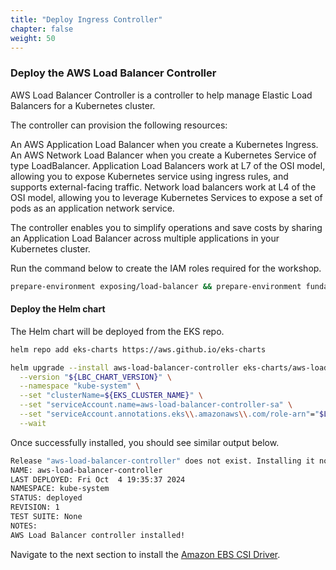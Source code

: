 ```yaml
---
title: "Deploy Ingress Controller"
chapter: false
weight: 50
---
```


### Deploy the AWS Load Balancer Controller

AWS Load Balancer Controller is a controller to help manage Elastic Load Balancers for a Kubernetes cluster.

The controller can provision the following resources:

An AWS Application Load Balancer when you create a Kubernetes Ingress.
An AWS Network Load Balancer when you create a Kubernetes Service of type LoadBalancer.
Application Load Balancers work at L7 of the OSI model, allowing you to expose Kubernetes service using ingress rules, and supports external-facing traffic. Network load balancers work at L4 of the OSI model, allowing you to leverage Kubernetes Services to expose a set of pods as an application network service.

The controller enables you to simplify operations and save costs by sharing an Application Load Balancer across multiple applications in your Kubernetes cluster.

Run the command below to create the IAM roles required for the workshop.

```sh
prepare-environment exposing/load-balancer && prepare-environment fundamentals/storage/ebs
```


#### Deploy the Helm chart

The Helm chart will be deployed from the EKS repo.

```bash
helm repo add eks-charts https://aws.github.io/eks-charts

helm upgrade --install aws-load-balancer-controller eks-charts/aws-load-balancer-controller \
  --version "${LBC_CHART_VERSION}" \
  --namespace "kube-system" \
  --set "clusterName=${EKS_CLUSTER_NAME}" \
  --set "serviceAccount.name=aws-load-balancer-controller-sa" \
  --set "serviceAccount.annotations.eks\\.amazonaws\\.com/role-arn"="$LBC_ROLE_ARN" \
  --wait
```

Once successfully installed, you should see similar output below.

```bash
Release "aws-load-balancer-controller" does not exist. Installing it now.
NAME: aws-load-balancer-controller
LAST DEPLOYED: Fri Oct  4 19:35:37 2024
NAMESPACE: kube-system
STATUS: deployed
REVISION: 1
TEST SUITE: None
NOTES:
AWS Load Balancer controller installed!
```

Navigate to the next section to install the [Amazon EBS CSI Driver](13_2_ebs_csi_driver.html).

